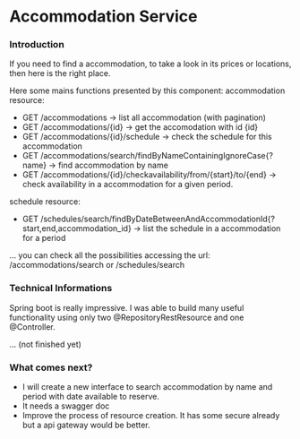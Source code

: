 # Accommodation Service

### Introduction
If you need to find a accommodation, to take a look in its prices or locations, then here is the right place.

Here some mains functions presented by this component:
accommodation resource:
 * GET  /accommodations  -> list all accommodation (with pagination)
 * GET /accommodations/{id}  ->  get the accomodation with id {id}
 * GET /accommodations/{id}/schedule -> check the schedule for this accommodation
 * GET /accommodations/search/findByNameContainingIgnoreCase{?name} -> find accommodation by name
 * GET /accommodations/{id}/checkavailability/from/{start}/to/{end} -> check availability in a accommodation for a given period.
 
schedule resource:
 * GET /schedules/search/findByDateBetweenAndAccommodationId{?start,end,accommodation_id} -> list the schedule in a accommodation for a period
 
... you can check all the possibilities accessing the url: /accommodations/search or /schedules/search
 
 
### Technical Informations 
  
Spring boot is really impressive. I was able to build many useful functionality using only two @RepositoryRestResource and one @Controller.
 
 ... (not finished yet)

### What comes next?
 * I will create a new interface to search accommodation by name and period with date available to reserve.
 * It needs a swagger doc
 * Improve the process of resource creation. It has some secure already but a api gateway would be better.
